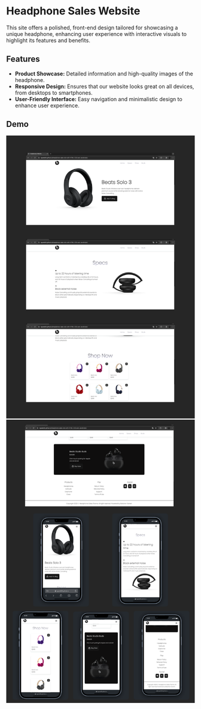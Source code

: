 # Headphone Sales Website

This site offers a polished, front-end design tailored for showcasing a unique headphone, enhancing user experience with interactive visuals to highlight its features and benefits.

## Features

- **Product Showcase:** Detailed information and high-quality images of the headphone.
- **Responsive Design:** Ensures that our website looks great on all devices, from desktops to smartphones.
- **User-Friendly Interface:** Easy navigation and minimalistic design to enhance user experience.

## Demo

![Analog Clock Demo](https://github.com/BGWEB08/README.md-IMAGES/blob/main/Web%20Design/Headset%20Sales/headsetsales-img.png?raw=true)
![Analog Clock Demo](https://github.com/BGWEB08/README.md-IMAGES/blob/main/Web%20Design/Headset%20Sales/headsetsales-img-2.png?raw=true)
